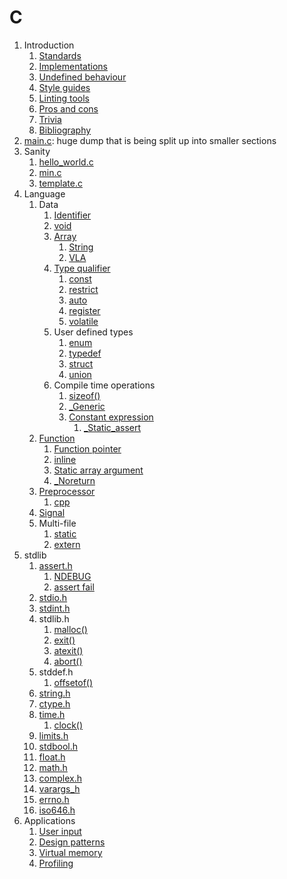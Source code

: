 # C

1.  Introduction
    1. [Standards](standards.md)
    1. [Implementations](implementations.md)
    1. [Undefined behaviour](undefined-behaviour.md)
    1. [Style guides](style-guides.md)
    1. [Linting tools](linting-tools.md)
    1. [Pros and cons](pros-and-cons.md)
    1. [Trivia](trivia.md)
    1. [Bibliography](bibliography.md)
1.  [main.c](main.c): huge dump that is being split up into smaller sections
1.  Sanity
    1. [hello_world.c](hello_world.c)
    1. [min.c](min.c)
    1. [template.c](template.c)
1.  Language
    1.  Data
        1.  [Identifier](identifier.c)
        1.  [void](void.c)
        1.  [Array](array.c)
            1. [String](string.c)
            1. [VLA](vla.c)
        1.  [Type qualifier](type_qualifier.c)
            1. [const](const.c)
            1. [restrict](restrict.c)
            1. [auto](auto.c)
            1. [register](register.c)
            1. [volatile](volatile.c)
        1.  User defined types
            1. [enum](enum.c)
            1. [typedef](typedef.c)
            1. [struct](struct.c)
            1. [union](union.c)
        1.  Compile time operations
            1.  [sizeof()](sizeof.c)
            1.  [_Generic](generic.c)
            1.  [Constant expression](constant_expression.c)
                1. [_Static_assert](static_assert.c)
    1.  [Function](function.c)
        1. [Function pointer](function_pointer.c)
        1. [inline](inline.c)
        1. [Static array argument](static_array_argument.c)
        1. [_Noreturn](noreturn.c)
    1.  [Preprocessor](preprocessor.c)
        1. [cpp](cpp.sh)
    1.  [Signal](signal.c)
    1.  Multi-file
        1.  [static](static.c)
        1.  [extern](extern.c)
1.  stdlib
    1.  [assert.h](assert_h.c)
        1. [NDEBUG](ndebug.c)
        1. [assert fail](interactive/assert_fail.c)
    1.  [stdio.h](stdio_h.c)
    1.  [stdint.h](stdint_h.c)
    1.  stdlib.h
        1. [malloc()](malloc.c)
        1. [exit()](exit.c)
        1. [atexit()](atexit.c)
        1. [abort()](interactive/abort.c.off)
    1.  stddef.h
        1. [offsetof()](offsetof.c)
    1.  [string.h](string_h.c)
    1.  [ctype.h](ctype_h.c)
    1.  [time.h](time_h.c)
        1. [clock()](interactive/clock.c)
    1.  [limits.h](limits_h.c)
    1.  [stdbool.h](stdbool_h.c)
    1.  [float.h](float_h.c)
    1.  [math.h](math_h.c)
    1.  [complex.h](complex_h.c)
    1.  [varargs_h](varargs_h.c)
    1.  [errno.h](errno_h.c)
    1.  [iso646.h](iso646_h.c)
1.  Applications
    1. [User input](interactive/user_input.c.off)
    1. [Design patterns](design_patterns.c)
    1. [Virtual memory](virtual_memory.c)
    1. [Profiling](interactive/profiling.c)
